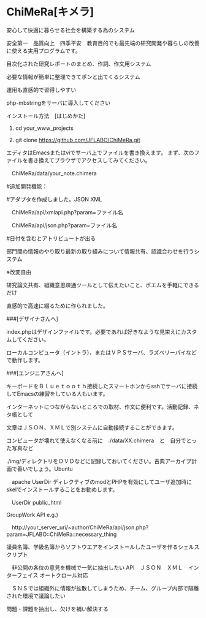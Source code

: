 # ChiMeRa[キメラ]
安心して快適に暮らせる社会を構築する為のシステム　

安全第一　品質向上　四季平安　教育目的でも最先端の研究開発や暮らしの改善に使える実用プログラムです。

目次化された研究レポートのまとめ、作詞、作文用システム

必要な情報が簡単に整理できてポンと出てくるシステム

運用も直感的で習得しやすい

php-mbstringをサーバに導入してください

インストール方法　[はじめかた]

1. cd your_www_projects

2. git clone https://github.com/JFLABO/ChiMeRa.git

エディタはEmacsまたはviでサーバ上でファイルを書き換えます。
まず、次のファイルを書き換えてブラウザでアクセスしてみてください。

　ChiMeRa/data/your_note.chimera

#追加開発機能：

#アダプタを作成しました。JSON XML

　ChiMeRa/api/xmlapi.php?param=ファイル名

　ChiMeRa/api/json.php?param=ファイル名

#日付を含むとアトリビュートが出る


部門間の情報のやり取り最新の取り組みについて情報共有、認識合わせを行うシステム

※改変自由

研究論文共有、組織意思疎通ツールとして伝えたいこと、ポエムを手軽にできるだけ

直感的で高速に綴るために作られました。

###[デザイナさんへ]

index.phpはデザインファイルです。必要であれば好きなような見栄えにカスタムしてください。

ローカルコンピュータ（イントラ）、またはＶＰＳサーバ、ラズベリーパイなどで動作します。




###[エンジニアさんへ]

キーボードをＢｌｕｅｔｏｏｔｈ接続したスマートホンからsshでサーバに接続してEmacsの練習をしている人もいます。

インターネットにつながらないところでの取材、作文に便利です。活動記録、ネタ帳として

文章はＪＳＯＮ、ＸＭＬで別システムに自動接続することができます。

コンピュータが壊れて使えなくなる前に　./data/XX.chimera　と　自分でとった写真など 

./img/ディレクトリをＤＶＤなどに記録しておいてください。古典アーカイブ計画で善いでしょう。Ubuntu

　apache UserDir ディレクティブのmodとPHPを有効にしてユーザ追加時にskelでインストールすることをお勧めします。
 
　UserDir public_html





GroupWork API e.g.)

　http://your_server_uri/~author/ChiMeRa/api/json.php?param=JFLABO::ChiMeRa::necessary_thing


  議員名簿、学級名簿からソフトウエアをインストールしたユーザを作るシェルスクリプト
  
　非公開の各位の意見を機械で一気に抽出したい API　ＪＳＯＮ　ＸＭＬ　インターフェイス オートクロール対応
 
　ＳＮＳでは組織外に情報が拡散してしまうため、チーム、グループ内部で隔離された環境で議論したい
 
  問題・課題を抽出し、欠けを補い解決する
